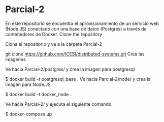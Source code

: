 # Parcial-2
En este repositorio se encuentra el aprovisionamiento de un servicio web (Node.JS) conectado con una base de datos (Postgres) a través de contenedores de Docker.
Clone the repository

Clona el repositorio y ve a la carpeta Parcial-2

git clone https://github.com/ICESI/distributed-systems.git
Crea las imagenes

Ve hacia Parcial-2/postgres/ y crea la imagen para postgresql

$ docker build -t postgresql_base .
Ve hacia Parcial-2/node/ y crea la imagen para Node.JS

$ docker build -t docker_node .

Ve hacia Parcial-2/ y ejecuta el siguiente comando

$ docker-compose up
